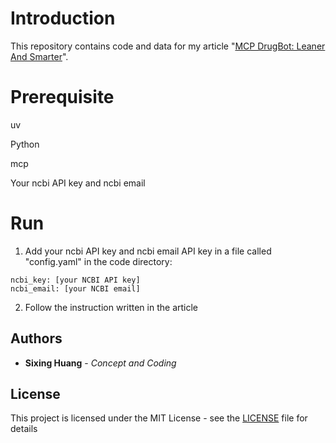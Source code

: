 
# Introduction

  

This repository contains code and data for my article "[MCP DrugBot: Leaner And Smarter](https://dgg32.medium.com/duckdb-as-a-drugdb-a-free-and-simple-multi-model-drug-and-trial-database-83c222d1e9dd)".



# Prerequisite

uv

Python

mcp

Your ncbi API key and ncbi email

# Run

1. Add your ncbi API key and ncbi email API key in a file called "config.yaml" in the code directory:
```
ncbi_key: [your NCBI API key]
ncbi_email: [your NCBI email]
```

2. Follow the instruction written in the article

## Authors



*  **Sixing Huang** - *Concept and Coding*

  

  

## License

  

  

This project is licensed under the MIT License - see the [LICENSE](LICENSE) file for details
